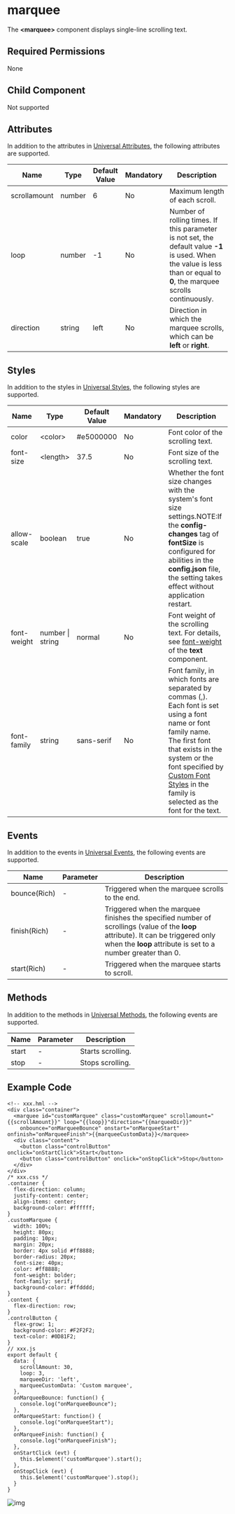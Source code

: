 # marquee

The **\<marquee>** component displays single-line scrolling text.

## Required Permissions

None

## Child Component

Not supported

## Attributes

In addition to the attributes in [Universal Attributes](js-components-common-attributes.md), the following attributes are supported.



| Name         | Type   | Default Value | Mandatory | Description                                                  |
| ------------ | ------ | ------------- | --------- | ------------------------------------------------------------ |
| scrollamount | number | 6             | No        | Maximum length of each scroll.                               |
| loop         | number | -1            | No        | Number of rolling times. If this parameter is not set, the default value **-1** is used. When the value is less than or equal to **0**, the marquee scrolls continuously. |
| direction    | string | left          | No        | Direction in which the marquee scrolls, which can be **left** or **right**. |

## Styles

In addition to the styles in [Universal Styles](js-components-common-styles.md), the following styles are supported.



| Name        | Type             | Default Value | Mandatory | Description                                                  |
| ----------- | ---------------- | ------------- | --------- | ------------------------------------------------------------ |
| color       | \<color>          | #e5000000     | No        | Font color of the scrolling text.                            |
| font-size   | \<length>         | 37.5          | No        | Font size of the scrolling text.                             |
| allow-scale | boolean          | true          | No        | Whether the font size changes with the system's font size settings.NOTE:If the **config-changes** tag of **fontSize** is configured for abilities in the **config.json** file, the setting takes effect without application restart. |
| font-weight | number \| string | normal        | No        | Font weight of the scrolling text. For details, see [font-weight](js-components-basic-text.md#section5775351116) of the **text** component. |
| font-family | string           | sans-serif    | No        | Font family, in which fonts are separated by commas (,). Each font is set using a font name or font family name. The first font that exists in the system or the font specified by [Custom Font Styles](js-components-common-customizing-font.md) in the family is selected as the font for the text. |

## Events

In addition to the events in [Universal Events](js-components-common-events.md), the following events are supported.



| Name         | Parameter | Description                                                  |
| ------------ | --------- | ------------------------------------------------------------ |
| bounce(Rich) | -         | Triggered when the marquee scrolls to the end.               |
| finish(Rich) | -         | Triggered when the marquee finishes the specified number of scrollings (value of the **loop** attribute). It can be triggered only when the **loop** attribute is set to a number greater than 0. |
| start(Rich)  | -         | Triggered when the marquee starts to scroll.                 |

## Methods

In addition to the methods in [Universal Methods](js-components-common-methods.md), the following events are supported.



| Name  | Parameter | Description       |
| ----- | --------- | ----------------- |
| start | -         | Starts scrolling. |
| stop  | -         | Stops scrolling.  |

## Example Code

```
<!-- xxx.hml -->
<div class="container">
  <marquee id="customMarquee" class="customMarquee" scrollamount="{{scrollAmount}}" loop="{{loop}}"direction="{{marqueeDir}}"
    onbounce="onMarqueeBounce" onstart="onMarqueeStart" onfinish="onMarqueeFinish">{{marqueeCustomData}}</marquee>
  <div class="content">
    <button class="controlButton" onclick="onStartClick">Start</button>
    <button class="controlButton" onclick="onStopClick">Stop</button>
  </div>
</div>
/* xxx.css */
.container {
  flex-direction: column;
  justify-content: center;
  align-items: center;
  background-color: #ffffff;
}
.customMarquee {
  width: 100%;
  height: 80px;
  padding: 10px;
  margin: 20px;
  border: 4px solid #ff8888;
  border-radius: 20px;
  font-size: 40px;
  color: #ff8888;
  font-weight: bolder;
  font-family: serif;
  background-color: #ffdddd;
}
.content {
  flex-direction: row;
}
.controlButton {
  flex-grow: 1;
  background-color: #F2F2F2;
  text-color: #0D81F2;
}
// xxx.js
export default {
  data: {
    scrollAmount: 30,
    loop: 3,
    marqueeDir: 'left',
    marqueeCustomData: 'Custom marquee',
  },
  onMarqueeBounce: function() {
    console.log("onMarqueeBounce");
  },
  onMarqueeStart: function() {
    console.log("onMarqueeStart");
  },
  onMarqueeFinish: function() {
    console.log("onMarqueeFinish");
  },
  onStartClick (evt) {
    this.$element('customMarquee').start();
  },
  onStopClick (evt) {
    this.$element('customMarquee').stop();
  }
}
```

![img](https://gitee.com/openharmony/docs/raw/OpenHarmony-3.1-Release/en/application-dev/reference/arkui-js/figures/lite_bar.gif)